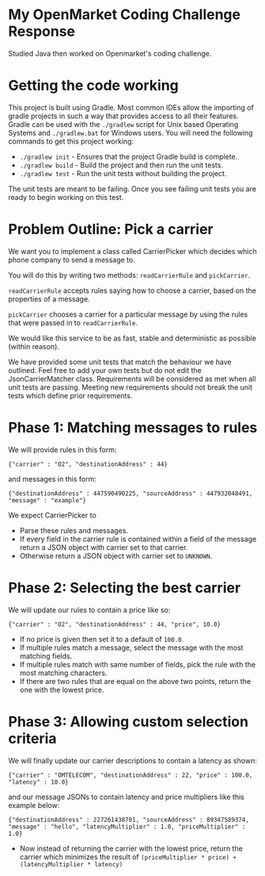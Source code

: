 # My OpenMarket Coding Challenge Response
Studied Java then worked on Openmarket's coding challenge.

# Getting the code working

This project is built using Gradle. Most common IDEs allow the importing of gradle projects in such a way that provides
access to all their features. Gradle can be used with the `./gradlew` script for Unix based Operating Systems and
`./gradlew.bat` for Windows users. You will need the following commands to get this project working:
* `./gradlew init` - Ensures that the project Gradle build is complete.
* `./gradlew build` - Build the project and then run the unit tests.
* `./gradlew test` - Run the unit tests without building the project.

The unit tests are meant to be failing. Once you see failing unit tests you are ready to begin working on this test.

# Problem Outline: Pick a carrier

We want you to implement a class called CarrierPicker which decides which phone company to send a message to.

You will do this by writing two methods: `readCarrierRule` and `pickCarrier`.

`readCarrierRule` accepts rules saying how to choose a carrier, based on the
properties of a message.

`pickCarrier` chooses a carrier for a particular message by using the rules
that were passed in to `readCarrierRule`.

We would like this service to be as fast, stable and deterministic as possible (within reason).

We have provided some unit tests that match the behaviour we have outlined.
Feel free to add your own tests but do not edit the JsonCarrierMatcher class. Requirements will be considered as met when all
unit tests are passing. Meeting new requirements should not break the unit tests which define prior requirements.

# Phase 1: Matching messages to rules

We will provide rules in this form:
```
{"carrier" : "O2", "destinationAddress" : 44}
```
and messages in this form:
```
{"destinationAddress" : 447590490225, "sourceAddress" : 447932048491, "message" : "example"}
```
We expect CarrierPicker to
* Parse these rules and messages.
* If every field in the carrier rule is contained within a field of the message return a JSON object with carrier set to
that carrier.
* Otherwise return a JSON object with carrier set to `UNKNOWN`.

# Phase 2: Selecting the best carrier

We will update our rules to contain a price like so:
```
{"carrier" : "O2", "destinationAddress" : 44, "price", 10.0}
```
* If no price is given then set it to a default of `100.0`.
* If multiple rules match a message, select the message with the most matching fields.
* If multiple rules match with same number of fields, pick the rule with the most matching characters.
* If there are two rules that are equal on the above two points, return the one with the lowest price.

# Phase 3: Allowing custom selection criteria

We will finally update our carrier descriptions to contain a latency as shown:
```
{"carrier" : "OMTELECOM", "destinationAddress" : 22, "price" : 100.0, "latency" : 10.0}
```
and our message JSONs to contain latency and price multipliers like this example below:
```
{"destinationAddress" : 227261438701, "sourceAddress" : 89347589374, "message" : "hello", "latencyMultiplier" : 1.0, "priceMultiplier" : 1.0}
```
* Now instead of returning the carrier with the lowest price, return the carrier which minimizes the result of 
`(priceMultiplier * price) + (latencyMultiplier * latency)`
